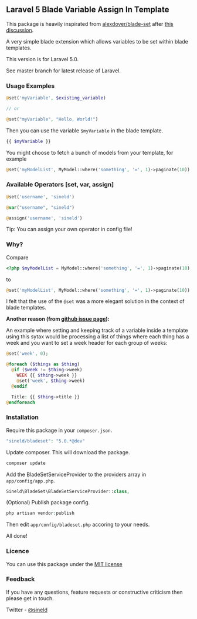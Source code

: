 ## Laravel 5 Blade Variable Assign In Template

This package is heavily inspirated from [alexdover/blade-set](https://github.com/alexdover/blade-set) after [this discussion](https://github.com/laravel/framework/issues/4778).

A very simple blade extension which allows variables to be set within blade templates.

This version is for Laravel 5.0.

See master branch for latest release of Laravel.

### Usage Examples

```php
@set('myVariable', $existing_variable)

// or

@set("myVariable", "Hello, World!")
```

Then you can use the variable `$myVariable` in the blade template.

```php
{{ $myVariable }}
```

You might choose to fetch a bunch of models from your template, for example

```php
@set('myModelList', MyModel::where('something', '=', 1)->paginate(10))
```

### Available Operators [set, var, assign]

```php
@set('username', 'sineld')

@var("username", "sineld")

@assign('username', 'sineld')
```

Tip: You can assign your own operator in config file!

### Why?

Compare

```php
<?php $myModelList = MyModel::where('something', '=', 1)->paginate(10); ?>
```

to

```php
@set('myModelList', MyModel::where('something', '=', 1)->paginate(10))
```

I felt that the use of the `@set` was a more elegant solution in the context of blade templates.

**Another reason (from [github issue page](https://github.com/laravel/framework/issues/4778#issuecomment-126774099)):**

An example where setting and keeping track of a variable inside a template using this sytax would be processing a list of things where each thing has a week and you want to set a week header for each group of weeks:

```php
@set('week', 0);

@foreach ($things as $thing)
  @if ($week != $thing->week)
    WEEK {{ $thing->week }}
    @set('week', $thing->week)
  @endif

  Title: {{ $thing->title }}
@endforeach
```

### Installation

Require this package in your `composer.json`.

```php
"sineld/bladeset": "5.0.*@dev"
```

Update composer. This will download the package.

```php
composer update
```

Add the BladeSetServiceProvider to the providers array in `app/config/app.php`.

```php
Sineld\BladeSet\BladeSetServiceProvider::class,
```

(Optional) Publish package config.

```php
php artisan vendor:publish
```

Then edit `app/config/bladeset.php` accoring to your needs.


All done!

### Licence
 
You can use this package under the [MIT license](http://opensource.org/licenses/MIT)

### Feedback

If you have any questions, feature requests or constructive criticism then please get in touch.

Twitter - [@sineld](http://twitter.com/sineld)

